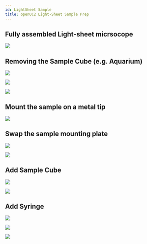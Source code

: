 ```yaml
---
id: LightSheet Sample
title: openUC2 Light-Sheet Sample Prep
---
```



## Fully assembled Light-sheet micrsocope

![](./IMAGES/LightsheetSample/LightsheetSample_6.jpg)

## Removing the Sample Cube (e.g. Aquarium)

![](./IMAGES/LightsheetSample/LightsheetSample_1.jpg)

![](./IMAGES/LightsheetSample/LightsheetSample_5.jpg)

![](./IMAGES/LightsheetSample/LightsheetSample_2.jpg)


## Mount the sample on a metal tip

![](./IMAGES/LightsheetSample/LightsheetSample_10.jpg)


## Swap the sample mounting plate

![](./IMAGES/LightsheetSample/LightsheetSample_4.jpg)

![](./IMAGES/LightsheetSample/LightsheetSample_11.jpg)

## Add Sample Cube


![](./IMAGES/LightsheetSample/LightsheetSample_3.jpg)

![](./IMAGES/LightsheetSample/LightsheetSample_13.jpg)

## Add Syringe

![](./IMAGES/LightsheetSample/LightsheetSample_7.jpg)

![](./IMAGES/LightsheetSample/LightsheetSample_8.jpg)

![](./IMAGES/LightsheetSample/LightsheetSample_9.jpg)
